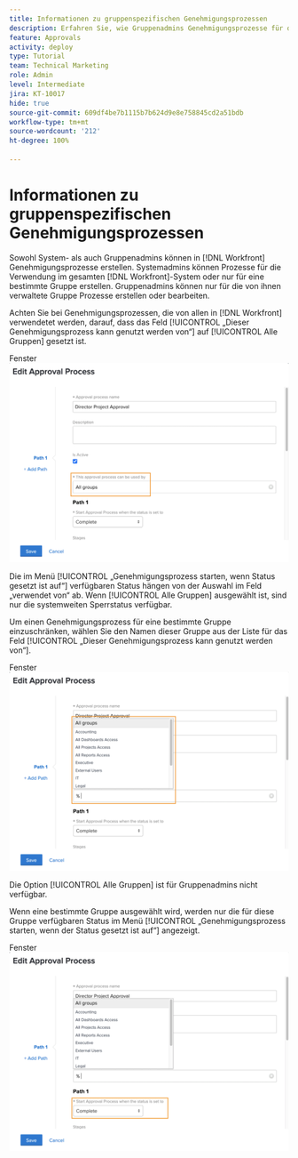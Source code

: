 ```yaml
---
title: Informationen zu gruppenspezifischen Genehmigungsprozessen
description: Erfahren Sie, wie Gruppenadmins Genehmigungsprozesse für die von ihnen verwalteten Gruppen erstellen und bearbeiten können.
feature: Approvals
activity: deploy
type: Tutorial
team: Technical Marketing
role: Admin
level: Intermediate
jira: KT-10017
hide: true
source-git-commit: 609df4be7b1115b7b624d9e8e758845cd2a51bdb
workflow-type: tm+mt
source-wordcount: '212'
ht-degree: 100%

---
```


# Informationen zu gruppenspezifischen Genehmigungsprozessen

Sowohl System- als auch Gruppenadmins können in [!DNL Workfront] Genehmigungsprozesse erstellen. Systemadmins können Prozesse für die Verwendung im gesamten [!DNL Workfront]-System oder nur für eine bestimmte Gruppe erstellen. Gruppenadmins können nur für die von ihnen verwaltete Gruppe Prozesse erstellen oder bearbeiten.

Achten Sie bei Genehmigungsprozessen, die von allen in [!DNL Workfront] verwendetet werden, darauf, dass das Feld [!UICONTROL „Dieser Genehmigungsprozess kann genutzt werden von“] auf [!UICONTROL Alle Gruppen] gesetzt ist.

Fenster ![[!UICONTROL Genehmigungsprozess bearbeiten] mit hervorgehobenem Gruppenfeld](assets/admin-fund-approval-processes-1.png)

Die im Menü [!UICONTROL „Genehmigungsprozess starten, wenn Status gesetzt ist auf“] verfügbaren Status hängen von der Auswahl im Feld „verwendet von“ ab. Wenn [!UICONTROL Alle Gruppen] ausgewählt ist, sind nur die systemweiten Sperrstatus verfügbar.

Um einen Genehmigungsprozess für eine bestimmte Gruppe einzuschränken, wählen Sie den Namen dieser Gruppe aus der Liste für das Feld [!UICONTROL „Dieser Genehmigungsprozess kann genutzt werden von“].

Fenster ![[!UICONTROL Genehmigungsprozess bearbeiten] mit erweitertem Gruppenfeld](assets/admin-fund-approval-processes-2.png)

Die Option [!UICONTROL Alle Gruppen] ist für Gruppenadmins nicht verfügbar.

Wenn eine bestimmte Gruppe ausgewählt wird, werden nur die für diese Gruppe verfügbaren Status im Menü [!UICONTROL „Genehmigungsprozess starten, wenn der Status gesetzt ist auf“] angezeigt.

Fenster ![[!UICONTROL Genehmigungsprozess bearbeiten] mit hervorgehobenem Statusfeld](assets/admin-fund-approval-processes-3.png)

